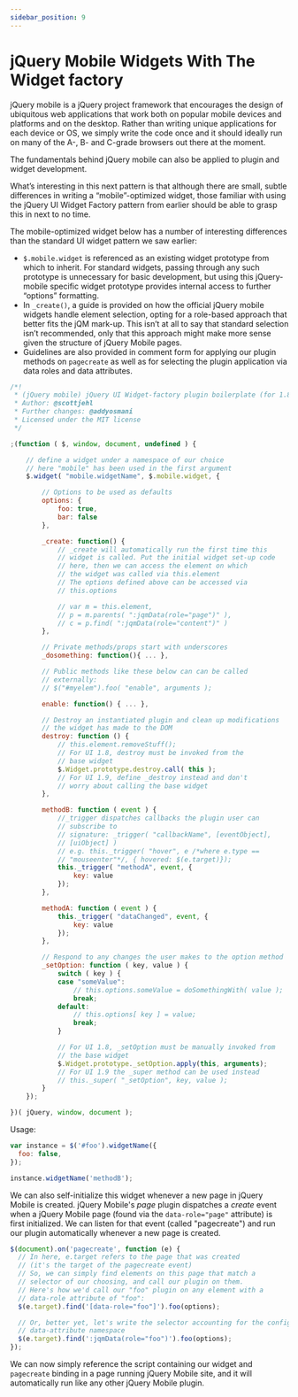 ```yaml
---
sidebar_position: 9
---
```


# jQuery Mobile Widgets With The Widget factory

jQuery mobile is a jQuery project framework that encourages the design of ubiquitous web applications that work both on popular mobile devices and platforms and on the desktop. Rather than writing unique applications for each device or OS, we simply write the code once and it should ideally run on many of the A-, B- and C-grade browsers out there at the moment.

The fundamentals behind jQuery mobile can also be applied to plugin and widget development.

What’s interesting in this next pattern is that although there are small, subtle differences in writing a “mobile”-optimized widget, those familiar with using the jQuery UI Widget Factory pattern from earlier should be able to grasp this in next to no time.

The mobile-optimized widget below has a number of interesting differences than the standard UI widget pattern we saw earlier:

- `$.mobile.widget` is referenced as an existing widget prototype from which to inherit. For standard widgets, passing through any such prototype is unnecessary for basic development, but using this jQuery-mobile specific widget prototype provides internal access to further “options” formatting.
- In `_create()`, a guide is provided on how the official jQuery mobile widgets handle element selection, opting for a role-based approach that better fits the jQM mark-up. This isn’t at all to say that standard selection isn’t recommended, only that this approach might make more sense given the structure of jQuery Mobile pages.
- Guidelines are also provided in comment form for applying our plugin methods on `pagecreate` as well as for selecting the plugin application via data roles and data attributes.

```js
/*!
 * (jQuery mobile) jQuery UI Widget-factory plugin boilerplate (for 1.8/9+)
 * Author: @scottjehl
 * Further changes: @addyosmani
 * Licensed under the MIT license
 */

;(function ( $, window, document, undefined ) {

    // define a widget under a namespace of our choice
    // here "mobile" has been used in the first argument
    $.widget( "mobile.widgetName", $.mobile.widget, {

        // Options to be used as defaults
        options: {
            foo: true,
            bar: false
        },

        _create: function() {
            // _create will automatically run the first time this
            // widget is called. Put the initial widget set-up code
            // here, then we can access the element on which
            // the widget was called via this.element
            // The options defined above can be accessed via
            // this.options

            // var m = this.element,
            // p = m.parents( ":jqmData(role="page")" ),
            // c = p.find( ":jqmData(role="content")" )
        },

        // Private methods/props start with underscores
        _dosomething: function(){ ... },

        // Public methods like these below can can be called
        // externally:
        // $("#myelem").foo( "enable", arguments );

        enable: function() { ... },

        // Destroy an instantiated plugin and clean up modifications
        // the widget has made to the DOM
        destroy: function () {
            // this.element.removeStuff();
            // For UI 1.8, destroy must be invoked from the
            // base widget
            $.Widget.prototype.destroy.call( this );
            // For UI 1.9, define _destroy instead and don't
            // worry about calling the base widget
        },

        methodB: function ( event ) {
            //_trigger dispatches callbacks the plugin user can
            // subscribe to
            // signature: _trigger( "callbackName", [eventObject],
            // [uiObject] )
            // e.g. this._trigger( "hover", e /*where e.type ==
            // "mouseenter"*/, { hovered: $(e.target)});
            this._trigger( "methodA", event, {
                key: value
            });
        },

        methodA: function ( event ) {
            this._trigger( "dataChanged", event, {
                key: value
            });
        },

        // Respond to any changes the user makes to the option method
        _setOption: function ( key, value ) {
            switch ( key ) {
            case "someValue":
                // this.options.someValue = doSomethingWith( value );
                break;
            default:
                // this.options[ key ] = value;
                break;
            }

            // For UI 1.8, _setOption must be manually invoked from
            // the base widget
            $.Widget.prototype._setOption.apply(this, arguments);
            // For UI 1.9 the _super method can be used instead
            // this._super( "_setOption", key, value );
        }
    });

})( jQuery, window, document );
```

Usage:

```js
var instance = $('#foo').widgetName({
  foo: false,
});

instance.widgetName('methodB');
```

We can also self-initialize this widget whenever a new page in jQuery Mobile is created. jQuery Mobile's _page_ plugin dispatches a _create_ event when a jQuery Mobile page (found via the `data-role="page"` attribute) is first initialized. We can listen for that event (called "pagecreate") and run our plugin automatically whenever a new page is created.

```js
$(document).on('pagecreate', function (e) {
  // In here, e.target refers to the page that was created
  // (it's the target of the pagecreate event)
  // So, we can simply find elements on this page that match a
  // selector of our choosing, and call our plugin on them.
  // Here's how we'd call our "foo" plugin on any element with a
  // data-role attribute of "foo":
  $(e.target).find('[data-role="foo"]').foo(options);

  // Or, better yet, let's write the selector accounting for the configurable
  // data-attribute namespace
  $(e.target).find(':jqmData(role="foo")').foo(options);
});
```

We can now simply reference the script containing our widget and `pagecreate` binding in a page running jQuery Mobile site, and it will automatically run like any other jQuery Mobile plugin.
